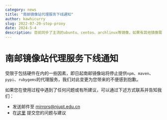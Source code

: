 ```yaml
---
category: news
title: "南邮镜像站代理服务下线通知"
author: kawhicurry
slug: 2022-07-20-stop-proxy
date: 2024-5-4
description: 目前同步了主流的ubuntu、centos、archlinux等镜像，如果有其他镜像需求请给我们发issue或者发邮件。
---
```


# 南邮镜像站代理服务下线通知

受限于包括硬件在内的一些因素，即日起南邮镜像站将停止提供`npm`、`maven`、`pypi`、`rubygems`的代理服务，我们对此变更为您带来的不便感到抱歉。

如果您在使用过程中遇到了任何问题或有所建议，可以通过下述方式联系并告知我们：
- 发送邮件至 mirrors@njupt.edu.cn
- 在[这里](https://github.com/NJUPT-Mirrors-Group/issues/) 提交您的问题与建议
